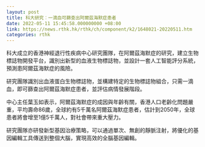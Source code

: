 ```yaml
---
layout: post
title: 科大研究︰一滴血可篩查出阿爾茲海默症患者
date: 2022-05-11 15:45:58.000000000 +08:00
link: https://news.rthk.hk/rthk/ch/component/k2/1648021-20220511.htm
categories: rthk
---
```


科大成立的香港神經退行性疾病中心研究團隊，在阿爾茲海默症的研究，建立生物標誌物開發平台，識別出新型的血液生物標誌物，並設計一套人工智能評分系統，預測患阿爾茲海默症的風險。

研究團隊識別出血液蛋白生物標誌物，並構建特定的生物標誌物組合，只需一滴血，即可篩查出阿爾茲海默症患者，並評估病情發展階段。

中心主任葉玉如表示，阿爾茲海默症的成因與年齡有關，香港人口老齡化問題嚴重，平均壽命86歲，全球約有5千萬名阿爾茲海默症患者，估計到2050年，全球患者將會增至1億5千萬人，對社會帶來重大壓力。

研究團隊亦研發新型基因治療策略，可以通過單次、無創的靜脈注射，將優化的基因編輯工具傳送到整個大腦，實現高效的全腦基因編輯。
